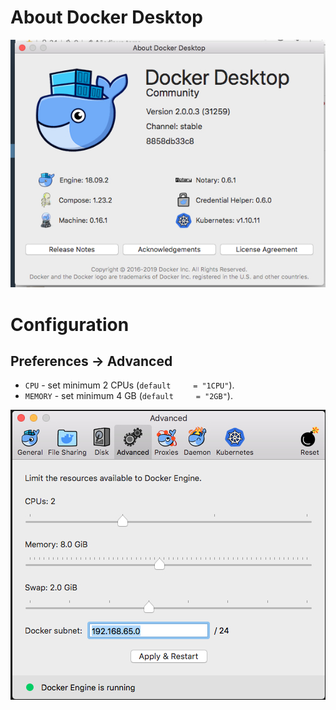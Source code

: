 # About Docker Desktop

![Warp Architecture](../img/docker_for_mac.jpg)

# Configuration

Preferences -> Advanced
----------------------

- `CPU` -  set minimum 2 CPUs (`default     = "1CPU"`).
- `MEMORY` - set minimum 4 GB (`default     = "2GB"`).

![Warp Architecture](../img/preferences_advanced.jpg)

